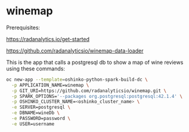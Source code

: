# winemap

Prerequisites:

https://radanalytics.io/get-started

https://github.com/radanalyticsio/winemap-data-loader
 
This is the app that calls a postgresql db to show a map of wine reviews using these commands:


```sh
oc new-app --template=oshinko-python-spark-build-dc \
  -p APPLICATION_NAME=winemap \
  -p GIT_URI=https://github.com/radanalyticsio/winemap.git \
  -p SPARK_OPTIONS='--packages org.postgresql:postgresql:42.1.4' \
  -p OSHINKO_CLUSTER_NAME=<oshinko_cluster_name> \
  -e SERVER=postgresql \
  -e DBNAME=wineDb \
  -e PASSWORD=password \
  -e USER=username
  ```
